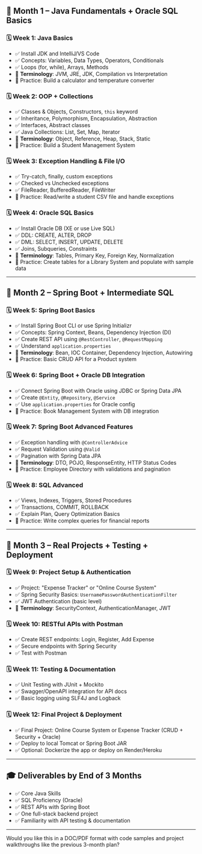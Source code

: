 ## 📅 **Month 1 – Java Fundamentals + Oracle SQL Basics**

### 🗓 Week 1: Java Basics

* ✅ Install JDK and IntelliJ/VS Code
* ✅ Concepts: Variables, Data Types, Operators, Conditionals
* ✅ Loops (for, while), Arrays, Methods
* 📘 **Terminology**: JVM, JRE, JDK, Compilation vs Interpretation
* 🔨 Practice: Build a calculator and temperature converter

### 🗓 Week 2: OOP + Collections

* ✅ Classes & Objects, Constructors, `this` keyword
* ✅ Inheritance, Polymorphism, Encapsulation, Abstraction
* ✅ Interfaces, Abstract classes
* ✅ Java Collections: List, Set, Map, Iterator
* 📘 **Terminology**: Object, Reference, Heap, Stack, Static
* 🔨 Practice: Build a Student Management System

### 🗓 Week 3: Exception Handling & File I/O

* ✅ Try-catch, finally, custom exceptions
* ✅ Checked vs Unchecked exceptions
* ✅ FileReader, BufferedReader, FileWriter
* 🔨 Practice: Read/write a student CSV file and handle exceptions

### 🗓 Week 4: Oracle SQL Basics

* ✅ Install Oracle DB (XE or use Live SQL)
* ✅ DDL: CREATE, ALTER, DROP
* ✅ DML: SELECT, INSERT, UPDATE, DELETE
* ✅ Joins, Subqueries, Constraints
* 📘 **Terminology**: Tables, Primary Key, Foreign Key, Normalization
* 🔨 Practice: Create tables for a Library System and populate with sample data

---

## 📅 **Month 2 – Spring Boot + Intermediate SQL**

### 🗓 Week 5: Spring Boot Basics

* ✅ Install Spring Boot CLI or use Spring Initializr
* ✅ Concepts: Spring Context, Beans, Dependency Injection (DI)
* ✅ Create REST API using `@RestController`, `@RequestMapping`
* ✅ Understand `application.properties`
* 📘 **Terminology**: Bean, IOC Container, Dependency Injection, Autowiring
* 🔨 Practice: Basic CRUD API for a Product system

### 🗓 Week 6: Spring Boot + Oracle DB Integration

* ✅ Connect Spring Boot with Oracle using JDBC or Spring Data JPA
* ✅ Create `@Entity`, `@Repository`, `@Service`
* ✅ Use `application.properties` for Oracle config
* 🔨 Practice: Book Management System with DB integration

### 🗓 Week 7: Spring Boot Advanced Features

* ✅ Exception handling with `@ControllerAdvice`
* ✅ Request Validation using `@Valid`
* ✅ Pagination with Spring Data JPA
* 📘 **Terminology**: DTO, POJO, ResponseEntity, HTTP Status Codes
* 🔨 Practice: Employee Directory with validations and pagination

### 🗓 Week 8: SQL Advanced

* ✅ Views, Indexes, Triggers, Stored Procedures
* ✅ Transactions, COMMIT, ROLLBACK
* ✅ Explain Plan, Query Optimization Basics
* 🔨 Practice: Write complex queries for financial reports

---

## 📅 **Month 3 – Real Projects + Testing + Deployment**

### 🗓 Week 9: Project Setup & Authentication

* ✅ Project: "Expense Tracker" or "Online Course System"
* ✅ Spring Security Basics: `UsernamePasswordAuthenticationFilter`
* ✅ JWT Authentication (basic level)
* 📘 **Terminology**: SecurityContext, AuthenticationManager, JWT

### 🗓 Week 10: RESTful APIs with Postman

* ✅ Create REST endpoints: Login, Register, Add Expense
* ✅ Secure endpoints with Spring Security
* ✅ Test with Postman

### 🗓 Week 11: Testing & Documentation

* ✅ Unit Testing with JUnit + Mockito
* ✅ Swagger/OpenAPI integration for API docs
* ✅ Basic logging using SLF4J and Logback

### 🗓 Week 12: Final Project & Deployment

* ✅ Final Project: Online Course System or Expense Tracker (CRUD + Security + Oracle)
* ✅ Deploy to local Tomcat or Spring Boot JAR
* ✅ Optional: Dockerize the app or deploy on Render/Heroku

---

## 🎓 Deliverables by End of 3 Months

* ✅ Core Java Skills
* ✅ SQL Proficiency (Oracle)
* ✅ REST APIs with Spring Boot
* ✅ One full-stack backend project
* ✅ Familiarity with API testing & documentation

---

Would you like this in a DOC/PDF format with code samples and project walkthroughs like the previous 3-month plan?

